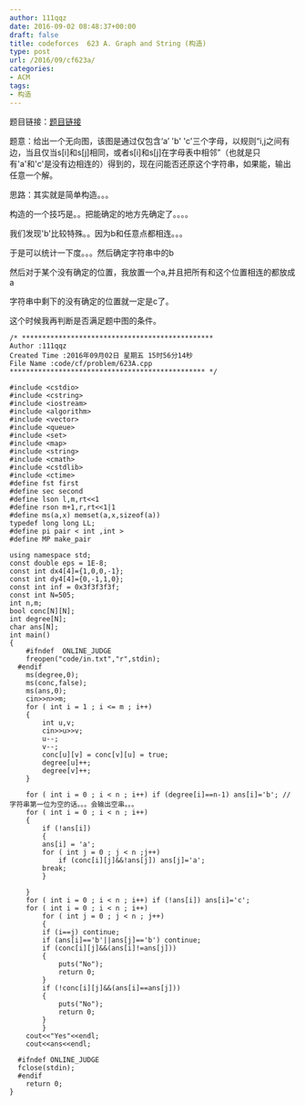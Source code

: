 ```yaml
---
author: 111qqz
date: 2016-09-02 08:48:37+00:00
draft: false
title: codeforces  623 A. Graph and String (构造)
type: post
url: /2016/09/cf623a/
categories:
- ACM
tags:
- 构造
---
```


题目链接：[题目链接](http://codeforces.com/problemset/problem/623/A)

题意：给出一个无向图，该图是通过仅包含‘a’ 'b' 'c'三个字母，以规则“i,j之间有边，当且仅当s[i]和s[j]相同，或者s[i]和s[j]在字母表中相邻”（也就是只有'a'和'c'是没有边相连的）得到的，现在问能否还原这个字符串，如果能，输出任意一个解。

思路：其实就是简单构造。。。

构造的一个技巧是。。把能确定的地方先确定了。。。。

我们发现'b'比较特殊。。因为b和任意点都相连。。。

于是可以统计一下度。。。然后确定字符串中的b

然后对于某个没有确定的位置，我放置一个a,并且把所有和这个位置相连的都放成a

字符串中剩下的没有确定的位置就一定是c了。

这个时候我再判断是否满足题中图的条件。

    
    /* ***********************************************
    Author :111qqz
    Created Time :2016年09月02日 星期五 15时56分14秒
    File Name :code/cf/problem/623A.cpp
    ************************************************ */
    
    #include <cstdio>
    #include <cstring>
    #include <iostream>
    #include <algorithm>
    #include <vector>
    #include <queue>
    #include <set>
    #include <map>
    #include <string>
    #include <cmath>
    #include <cstdlib>
    #include <ctime>
    #define fst first
    #define sec second
    #define lson l,m,rt<<1
    #define rson m+1,r,rt<<1|1
    #define ms(a,x) memset(a,x,sizeof(a))
    typedef long long LL;
    #define pi pair < int ,int >
    #define MP make_pair
    
    using namespace std;
    const double eps = 1E-8;
    const int dx4[4]={1,0,0,-1};
    const int dy4[4]={0,-1,1,0};
    const int inf = 0x3f3f3f3f;
    const int N=505;
    int n,m;
    bool conc[N][N];
    int degree[N];
    char ans[N];
    int main()
    {
    	#ifndef  ONLINE_JUDGE 
    	freopen("code/in.txt","r",stdin);
      #endif
    	ms(degree,0);
    	ms(conc,false);
    	ms(ans,0);
    	cin>>n>>m;
    	for ( int i = 1 ; i <= m ; i++)
    	{
    	    int u,v;
    	    cin>>u>>v;
    	    u--;
    	    v--;
    	    conc[u][v] = conc[v][u] = true;
    	    degree[u]++;
    	    degree[v]++;
    	}
    	
    	for ( int i = 0 ; i < n ; i++) if (degree[i]==n-1) ans[i]='b'; // 字符串第一位为空的话。。。会输出空串。。。
    	for ( int i = 0 ; i < n ; i++)
    	{
    	    if (!ans[i])
    	    {
    		ans[i] = 'a';
    		for ( int j = 0 ; j < n ;j++)
    		    if (conc[i][j]&&!ans[j]) ans[j]='a';
    		break;
    	    }
    
    	}
    	for ( int i = 0 ; i < n ; i++) if (!ans[i]) ans[i]='c';
    	for ( int i = 0 ; i < n ; i++)
    	    for ( int j = 0 ; j < n ; j++)
    	    {
    		if (i==j) continue;
    		if (ans[i]=='b'||ans[j]=='b') continue;
    		if (conc[i][j]&&(ans[i]!=ans[j]))
    		{
    		    puts("No");
    		    return 0;
    		}
    		if (!conc[i][j]&&(ans[i]==ans[j]))
    		{
    		    puts("No");
    		    return 0;
    		}
    	    }
    	cout<<"Yes"<<endl;
    	cout<<ans<<endl;
    
      #ifndef ONLINE_JUDGE  
      fclose(stdin);
      #endif
        return 0;
    }
    





